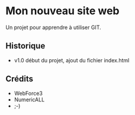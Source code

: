 # Mon nouveau site web

Un projet pour apprendre à utiliser GIT.


## Historique

* v1.0 début du projet, ajout du fichier index.html

## Crédits

* WebForce3
* NumericALL
* ;-)
